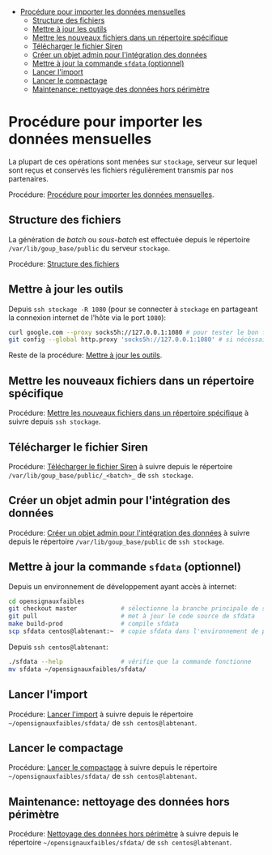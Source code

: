 <!-- START doctoc generated TOC please keep comment here to allow auto update -->
<!-- DON'T EDIT THIS SECTION, INSTEAD RE-RUN doctoc TO UPDATE -->

- [Procédure pour importer les données mensuelles](#proc%C3%A9dure-pour-importer-les-donn%C3%A9es-mensuelles)
  - [Structure des fichiers](#structure-des-fichiers)
  - [Mettre à jour les outils](#mettre-%C3%A0-jour-les-outils)
  - [Mettre les nouveaux fichiers dans un répertoire spécifique](#mettre-les-nouveaux-fichiers-dans-un-r%C3%A9pertoire-sp%C3%A9cifique)
  - [Télécharger le fichier Siren](#t%C3%A9l%C3%A9charger-le-fichier-siren)
  - [Créer un objet admin pour l'intégration des données](#cr%C3%A9er-un-objet-admin-pour-lint%C3%A9gration-des-donn%C3%A9es)
  - [Mettre à jour la commande `sfdata` (optionnel)](#mettre-%C3%A0-jour-la-commande-sfdata-optionnel)
  - [Lancer l'import](#lancer-limport)
  - [Lancer le compactage](#lancer-le-compactage)
  - [Maintenance: nettoyage des données hors périmètre](#maintenance-nettoyage-des-donn%C3%A9es-hors-p%C3%A9rim%C3%A8tre)

<!-- END doctoc generated TOC please keep comment here to allow auto update -->

<!-- importé depuis https://github.com/signaux-faibles/documentation/blob/master/procedure-import-donnees.md -->

# Procédure pour importer les données mensuelles

La plupart de ces opérations sont menées sur `stockage`, serveur sur lequel sont reçus et conservés les fichiers régulièrement transmis par nos partenaires.

Procédure: [Procédure pour importer les données mensuelles](https://github.com/signaux-faibles/documentation/blob/master/procedure-import-donnees.md#proc%C3%A9dure-pour-importer-les-donn%C3%A9es-mensuelles).

## Structure des fichiers

La génération de _batch_ ou _sous-batch_ est effectuée depuis le répertoire `/var/lib/goup_base/public` du serveur `stockage`.

Procédure: [Structure des fichiers](https://github.com/signaux-faibles/documentation/blob/master/procedure-import-donnees.md#structure-des-fichiers)

## Mettre à jour les outils

Depuis `ssh stockage -R 1080` (pour se connecter à `stockage` en partageant la connexion internet de l'hôte via le port `1080`):

```sh
curl google.com --proxy socks5h://127.0.0.1:1080 # pour tester le bon fonctionnement du proxy http
git config --global http.proxy 'socks5h://127.0.0.1:1080' # si nécéssaire: pour que git utilise le proxy
```

Reste de la procédure: [Mettre à jour les outils](https://github.com/signaux-faibles/documentation/blob/master/procedure-import-donnees.md#mettre-%C3%A0-jour-les-outils).

## Mettre les nouveaux fichiers dans un répertoire spécifique

Procédure: [Mettre les nouveaux fichiers dans un répertoire spécifique](#mettre-les-nouveaux-fichiers-dans-un-r%C3%A9pertoire-sp%C3%A9cifique) à suivre depuis `ssh stockage`.

## Télécharger le fichier Siren

Procédure: [Télécharger le fichier Siren](#t%C3%A9l%C3%A9charger-le-fichier-siren) à suivre depuis le répertoire `/var/lib/goup_base/public/_<batch>_` de `ssh stockage`.

## Créer un objet admin pour l'intégration des données

Procédure: [Créer un objet admin pour l'intégration des données](#cr%C3%A9er-un-objet-admin-pour-lint%C3%A9gration-des-donn%C3%A9es) à suivre depuis le répertoire `/var/lib/goup_base/public` de `ssh stockage`.

## Mettre à jour la commande `sfdata` (optionnel)

Depuis un environnement de développement ayant accès à internet:

```sh
cd opensignauxfaibles
git checkout master            # sélectionne la branche principale de sfdata
git pull                       # met à jour le code source de sfdata
make build-prod                # compile sfdata
scp sfdata centos@labtenant:~  # copie sfdata dans l'environnement de production
```

Depuis `ssh centos@labtenant`:

```sh
./sfdata --help                # vérifie que la commande fonctionne
mv sfdata ~/opensignauxfaibles/sfdata/
```

## Lancer l'import

Procédure: [Lancer l'import](#lancer-limport) à suivre depuis le répertoire `~/opensignauxfaibles/sfdata/` de `ssh centos@labtenant`.

## Lancer le compactage

Procédure: [Lancer le compactage](#lancer-le-compactage) à suivre depuis le répertoire `~/opensignauxfaibles/sfdata/` de `ssh centos@labtenant`.

## Maintenance: nettoyage des données hors périmètre

Procédure: [Nettoyage des données hors périmètre](#maintenance-nettoyage-des-donn%C3%A9es-hors-p%C3%A9rim%C3%A8tre) à suivre depuis le répertoire `~/opensignauxfaibles/sfdata/` de `ssh centos@labtenant`.

